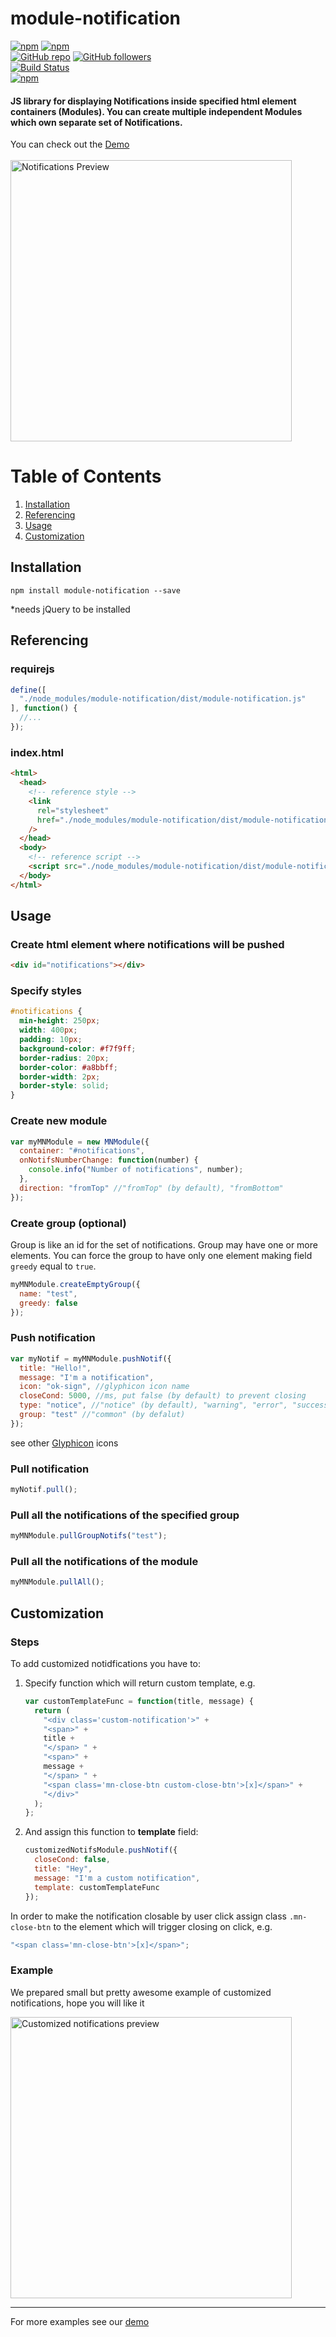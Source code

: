 # module-notification

[![npm](https://img.shields.io/npm/v/module-notification.svg)](https://www.npmjs.com/package/module-notification) [![npm](https://img.shields.io/npm/dm/module-notification.svg)](https://www.npmjs.com/package/module-notification)
<br />
[![GitHub repo](https://img.shields.io/badge/github-repo-green.svg?style=flat)](https://github.com/vadimkorr/module-notification) [![GitHub followers](https://img.shields.io/github/followers/vadimkorr.svg?style=social&label=Follow)](https://github.com/vadimkorr)
<br />
[![Build Status](https://travis-ci.org/vadimkorr/module-notification.svg?branch=master)](https://travis-ci.org/vadimkorr/module-notification)
<br />
[![npm](https://img.shields.io/npm/l/module-notification.svg)](https://www.npmjs.com/package/module-notification)
<br />

#### JS library for displaying Notifications inside specified html element containers (Modules). You can create multiple independent Modules which own separate set of Notifications.

You can check out the [Demo](https://vadimkorr.github.io/module-notification)
<br />
<br />
<img src="https://content.screencast.com/users/mintday/folders/Jing/media/4ca2e283-8194-46aa-a3d8-5004b2211644/2017-07-24_2108.png" alt="Notifications Preview" width="450px" />

# Table of Contents

1. <a href="#installation">Installation</a>
1. <a href="#referencing">Referencing</a>
1. <a href="#usage">Usage</a>
1. <a href="#customization">Customization</a>

## <a name="installation">Installation</a>

```
npm install module-notification --save
```

\*needs jQuery to be installed

## <a name="referencing">Referencing</a>

### requirejs

```js
define([
  "./node_modules/module-notification/dist/module-notification.js"
], function() {
  //...
});
```

### index.html

```html
<html>
  <head>
    <!-- reference style -->
    <link
      rel="stylesheet"
      href="./node_modules/module-notification/dist/module-notification.css"
    />
  </head>
  <body>
    <!-- reference script -->
    <script src="./node_modules/module-notification/dist/module-notification.js"></script>
  </body>
</html>
```

## <a name="usage">Usage</a>

### Create html element where notifications will be pushed

```html
<div id="notifications"></div>
```

### Specify styles

```css
#notifications {
  min-height: 250px;
  width: 400px;
  padding: 10px;
  background-color: #f7f9ff;
  border-radius: 20px;
  border-color: #a8bbff;
  border-width: 2px;
  border-style: solid;
}
```

### Create new module

```js
var myMNModule = new MNModule({
  container: "#notifications",
  onNotifsNumberChange: function(number) {
    console.info("Number of notifications", number);
  },
  direction: "fromTop" //"fromTop" (by default), "fromBottom"
});
```

### Create group (optional)

Group is like an id for the set of notifications. Group may have one or more elements. You can force the group to have only one element making field `greedy` equal to `true`.

```js
myMNModule.createEmptyGroup({
  name: "test",
  greedy: false
});
```

### Push notification

```js
var myNotif = myMNModule.pushNotif({
  title: "Hello!",
  message: "I'm a notification",
  icon: "ok-sign", //glyphicon icon name
  closeCond: 5000, //ms, put false (by default) to prevent closing
  type: "notice", //"notice" (by default), "warning", "error", "success"
  group: "test" //"common" (by defalut)
});
```

see other [Glyphicon](http://getbootstrap.com/components/#glyphicons) icons

### Pull notification

```js
myNotif.pull();
```

### Pull all the notifications of the specified group

```js
myMNModule.pullGroupNotifs("test");
```

### Pull all the notifications of the module

```js
myMNModule.pullAll();
```

## <a name="customization">Customization</a>

### Steps

To add customized notidfications you have to:

<ol start="1">
  <li>

Specify function which will return custom template, e.g.

```js
var customTemplateFunc = function(title, message) {
  return (
    "<div class='custom-notification'>" +
    "<span>" +
    title +
    "</span> " +
    "<span>" +
    message +
    "</span> " +
    "<span class='mn-close-btn custom-close-btn'>[x]</span>" +
    "</div>"
  );
};
```

  </li>
  <li>

And assign this function to **template** field:

```js
customizedNotifsModule.pushNotif({
  closeCond: false,
  title: "Hey",
  message: "I'm a custom notification",
  template: customTemplateFunc
});
```

  </li>
</ol>

In order to make the notification closable by user click assign class `.mn-close-btn` to the element which will trigger closing on click, e.g.

```js
"<span class='mn-close-btn'>[x]</span>";
```

### Example

We prepared small but pretty awesome example of customized notifications, hope you will like it

<img src="http://g.recordit.co/z1yhU4dDz2.gif" alt="Customized notifications preview" width="450px" />

---

For more examples see our [demo](https://github.com/vadimkorr/module-notification/tree/master/demo)
